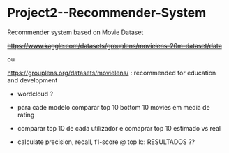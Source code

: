 # Project2--Recommender-System

Recommender system based on Movie Dataset

~~https://www.kaggle.com/datasets/grouplens/movielens-20m-dataset/data~~

ou

https://grouplens.org/datasets/movielens/ : recommended for education and development

- wordcloud ?


- para cade modelo comparar top 10 bottom 10 movies em media de rating

- comparar top 10 de cada utilizador e comaprar top 10 estimado vs real

- calculate precision, recall, f1-score @ top k:: RESULTADOS ??